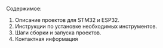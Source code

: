 Содержимое:
1.	Описание проектов для STM32 и ESP32.
2.	Инструкции по установке необходимых инструментов.
3.	Шаги сборки и запуска проектов.
4.	Контактная информация
